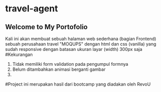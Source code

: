 # travel-agent
## Welcome to My Portofolio
Kali ini akan membuat sebuah halaman web sederhana (bagian Frontend) sebuah perusahaan travel "MOQUPS" dengan html dan css (vanilla) yang sudah responsive dengan batasan ukuran layar (width) 300px saja
#Kekurangan
1. Tidak memiliki form validation pada pengumpul formnya
2. Belum ditambahkan animasi berganti gambar
3.


#Project ini merupakan hasil dari bootcamp yang diadakan oleh RevoU
